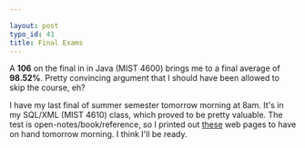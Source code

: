 ```yaml
---

layout: post
typo_id: 41
title: Final Exams
---
```

A **106** on the final in in Java (MIST 4600) brings me to a final
average of **98.52%**. Pretty convincing argument that I should have
been allowed to skip the course, eh?

I have my last final of summer semester tomorrow morning at 8am. It's in
my SQL/XML (MIST 4610) class, which proved to be pretty valuable. The
test is open-notes/book/reference, so I printed out
[these](http://del.icio.us/jbnewland/toprint) web pages to have on hand
tomorrow morning. I think I'll be ready.
